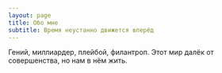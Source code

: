 ```yaml
---
layout: page
title: Обо мне
subtitle: Время неустанно движется вперёд
---
```

 Гений, миллиардер, плейбой, филантроп. Этот мир далёк от совершенства, но нам в нём жить. 
